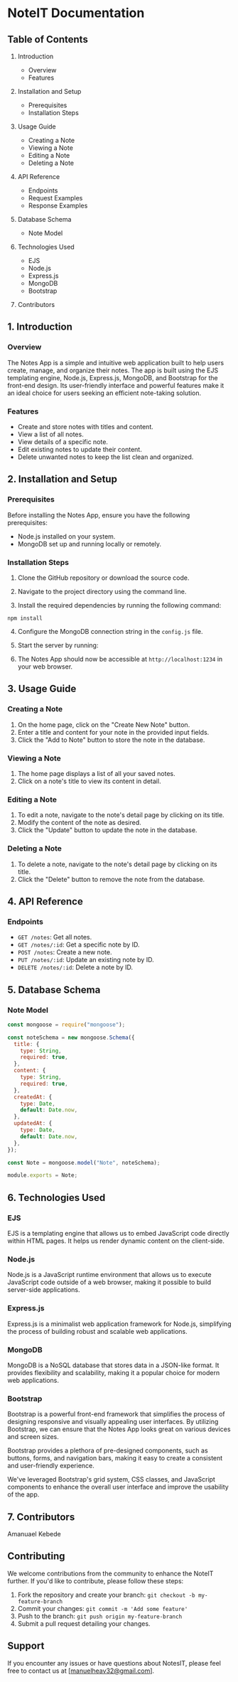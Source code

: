 # NoteIT Documentation

## Table of Contents

1. Introduction

   - Overview
   - Features

2. Installation and Setup

   - Prerequisites
   - Installation Steps

3. Usage Guide

   - Creating a Note
   - Viewing a Note
   - Editing a Note
   - Deleting a Note

4. API Reference

   - Endpoints
   - Request Examples
   - Response Examples

5. Database Schema

   - Note Model

6. Technologies Used

   - EJS
   - Node.js
   - Express.js
   - MongoDB
   - Bootstrap

7. Contributors

## 1. Introduction

### Overview

The Notes App is a simple and intuitive web application built to help users create, manage, and organize their notes. The app is built using the EJS templating engine, Node.js, Express.js, MongoDB, and Bootstrap for the front-end design. Its user-friendly interface and powerful features make it an ideal choice for users seeking an efficient note-taking solution.

### Features

- Create and store notes with titles and content.
- View a list of all notes.
- View details of a specific note.
- Edit existing notes to update their content.
- Delete unwanted notes to keep the list clean and organized.

## 2. Installation and Setup

### Prerequisites

Before installing the Notes App, ensure you have the following prerequisites:

- Node.js installed on your system.
- MongoDB set up and running locally or remotely.

### Installation Steps

1. Clone the GitHub repository or download the source code.

2. Navigate to the project directory using the command line.

3. Install the required dependencies by running the following command:

`npm install`

4. Configure the MongoDB connection string in the `config.js` file.

5. Start the server by running:

6. The Notes App should now be accessible at `http://localhost:1234` in your web browser.

## 3. Usage Guide

### Creating a Note

1. On the home page, click on the "Create New Note" button.
2. Enter a title and content for your note in the provided input fields.
3. Click the "Add to Note" button to store the note in the database.

### Viewing a Note

1. The home page displays a list of all your saved notes.
2. Click on a note's title to view its content in detail.

### Editing a Note

1. To edit a note, navigate to the note's detail page by clicking on its title.
2. Modify the content of the note as desired.
3. Click the "Update" button to update the note in the database.

### Deleting a Note

1. To delete a note, navigate to the note's detail page by clicking on its title.
2. Click the "Delete" button to remove the note from the database.

## 4. API Reference

### Endpoints

- `GET /notes`: Get all notes.
- `GET /notes/:id`: Get a specific note by ID.
- `POST /notes`: Create a new note.
- `PUT /notes/:id`: Update an existing note by ID.
- `DELETE /notes/:id`: Delete a note by ID.

## 5. Database Schema

### Note Model

```js
const mongoose = require("mongoose");

const noteSchema = new mongoose.Schema({
  title: {
    type: String,
    required: true,
  },
  content: {
    type: String,
    required: true,
  },
  createdAt: {
    type: Date,
    default: Date.now,
  },
  updatedAt: {
    type: Date,
    default: Date.now,
  },
});

const Note = mongoose.model("Note", noteSchema);

module.exports = Note;
```

## 6. Technologies Used

### EJS

EJS is a templating engine that allows us to embed JavaScript code directly within HTML pages. It helps us render dynamic content on the client-side.

### Node.js

Node.js is a JavaScript runtime environment that allows us to execute JavaScript code outside of a web browser, making it possible to build server-side applications.

### Express.js

Express.js is a minimalist web application framework for Node.js, simplifying the process of building robust and scalable web applications.

### MongoDB

MongoDB is a NoSQL database that stores data in a JSON-like format. It provides flexibility and scalability, making it a popular choice for modern web applications.

### Bootstrap

Bootstrap is a powerful front-end framework that simplifies the process of designing responsive and visually appealing user interfaces. By utilizing Bootstrap, we can ensure that the Notes App looks great on various devices and screen sizes.

Bootstrap provides a plethora of pre-designed components, such as buttons, forms, and navigation bars, making it easy to create a consistent and user-friendly experience.

We've leveraged Bootstrap's grid system, CSS classes, and JavaScript components to enhance the overall user interface and improve the usability of the app.

## 7. Contributors

Amanuael Kebede

## Contributing

We welcome contributions from the community to enhance the NoteIT further. If you'd like to contribute, please follow these steps:

1. Fork the repository and create your branch: `git checkout -b my-feature-branch`
2. Commit your changes: `git commit -m 'Add some feature'`
3. Push to the branch: `git push origin my-feature-branch`
4. Submit a pull request detailing your changes.

## Support

If you encounter any issues or have questions about NotesIT, please feel free to contact us at [manuelheav32@gmail.com].
